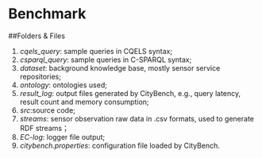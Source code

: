 # Benchmark
##Folders & Files
1. *cqels_query*: sample queries in CQELS syntax;
2. *csparql_query*: sample queries in C-SPARQL syntax;
3. *dataset*: background knowledge base, mostly sensor service repositories;
4. *ontology*: ontologies used;
5. *result_log*: output files generated by CityBench, e.g., query latency, result count and memory consumption;
6. *src*:source code;
7. *streams*: sensor observation raw data in .csv formats, used to generate RDF streams；
8. *EC-log*: logger file output;
9. *citybench.properties*: configuration file loaded by CityBench.

